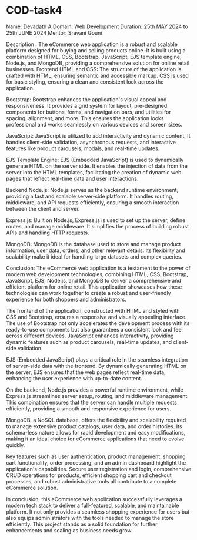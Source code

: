 # COD-task4

Name: Devadath A
Domain: Web Development
Duration: 25th MAY 2024 to 25th JUNE 2024
Mentor: Sravani Gouni

Description : The eCommerce web application is a robust and scalable platform designed for buying and selling products online. It is built using a combination of HTML, CSS, Bootstrap, JavaScript, EJS template engine, Node.js, and MongoDB, providing a comprehensive solution for online retail businesses.
Frontend
HTML and CSS: The structure of the application is crafted with HTML, ensuring semantic and accessible markup. CSS is used for basic styling, ensuring a clean and consistent look across the application.

Bootstrap: Bootstrap enhances the application's visual appeal and responsiveness. It provides a grid system for layout, pre-designed components for buttons, forms, and navigation bars, and utilities for spacing, alignment, and more. This ensures the application looks professional and works seamlessly on various devices and screen sizes.

JavaScript: JavaScript is utilized to add interactivity and dynamic content. It handles client-side validation, asynchronous requests, and interactive features like product carousels, modals, and real-time updates.

EJS Template Engine: EJS (Embedded JavaScript) is used to dynamically generate HTML on the server side. It enables the injection of data from the server into the HTML templates, facilitating the creation of dynamic web pages that reflect real-time data and user interactions.

Backend
Node.js: Node.js serves as the backend runtime environment, providing a fast and scalable server-side platform. It handles routing, middleware, and API requests efficiently, ensuring a smooth interaction between the client and server.

Express.js: Built on Node.js, Express.js is used to set up the server, define routes, and manage middleware. It simplifies the process of building robust APIs and handling HTTP requests.

MongoDB: MongoDB is the database used to store and manage product information, user data, orders, and other relevant details. Its flexibility and scalability make it ideal for handling large datasets and complex queries.


Conclusion: 
The eCommerce web application is a testament to the power of modern web development technologies, combining HTML, CSS, Bootstrap, JavaScript, EJS, Node.js, and MongoDB to deliver a comprehensive and efficient platform for online retail. This application showcases how these technologies can work together to create a robust and user-friendly experience for both shoppers and administrators.

The frontend of the application, constructed with HTML and styled with CSS and Bootstrap, ensures a responsive and visually appealing interface. The use of Bootstrap not only accelerates the development process with its ready-to-use components but also guarantees a consistent look and feel across different devices. JavaScript enhances interactivity, providing dynamic features such as product carousels, real-time updates, and client-side validation.

EJS (Embedded JavaScript) plays a critical role in the seamless integration of server-side data with the frontend. By dynamically generating HTML on the server, EJS ensures that the web pages reflect real-time data, enhancing the user experience with up-to-date content.

On the backend, Node.js provides a powerful runtime environment, while Express.js streamlines server setup, routing, and middleware management. This combination ensures that the server can handle multiple requests efficiently, providing a smooth and responsive experience for users.

MongoDB, a NoSQL database, offers the flexibility and scalability required to manage extensive product catalogs, user data, and order histories. Its schema-less nature allows for rapid development and easy modifications, making it an ideal choice for eCommerce applications that need to evolve quickly.

Key features such as user authentication, product management, shopping cart functionality, order processing, and an admin dashboard highlight the application's capabilities. Secure user registration and login, comprehensive CRUD operations for products, efficient shopping cart and checkout processes, and robust administrative tools all contribute to a complete eCommerce solution.

In conclusion, this eCommerce web application successfully leverages a modern tech stack to deliver a full-featured, scalable, and maintainable platform. It not only provides a seamless shopping experience for users but also equips administrators with the tools needed to manage the store efficiently. This project stands as a solid foundation for further enhancements and scaling as business needs grow.
